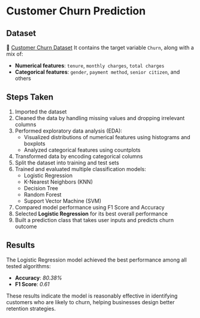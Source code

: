 # Customer Churn Prediction

## Dataset 
🔗 [Customer Churn Dataset](https://docs.google.com/spreadsheets/d/1rnBO9F9xdSUY-WpeOJilMxMRZT-hwwWq6O98OHreY0k/edit?usp=sharing)
It contains the target variable `Churn`, along with a mix of:
- **Numerical features**: `tenure`, `monthly charges`, `total charges`
- **Categorical features**: `gender`, `payment method`, `senior citizen`, and others

## Steps Taken

1. Imported the dataset
2. Cleaned the data by handling missing values and dropping irrelevant columns
3. Performed exploratory data analysis (EDA):
   - Visualized distributions of numerical features using histograms and boxplots
   - Analyzed categorical features using countplots
4. Transformed data by encoding categorical columns
5. Split the dataset into training and test sets
6. Trained and evaluated multiple classification models:
   - Logistic Regression
   - K-Nearest Neighbors (KNN)
   - Decision Tree
   - Random Forest
   - Support Vector Machine (SVM)
7. Compared model performance using F1 Score and Accuracy
8. Selected **Logistic Regression** for its best overall performance
9. Built a prediction class that takes user inputs and predicts churn outcome

## Results

The Logistic Regression model achieved the best performance among all tested algorithms:  
- **Accuracy**: *80.38%*  
- **F1 Score**: *0.61*

These results indicate the model is reasonably effective in identifying customers who are likely to churn, helping businesses design better retention strategies.
